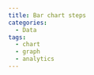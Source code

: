 ```yaml
---
title: Bar chart steps
categories:
  - Data
tags:
  - chart
  - graph
  - analytics
---
```

